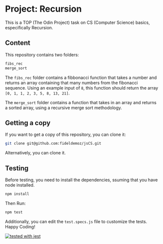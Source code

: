 # Project: Recursion
This is a TOP (The Odin Project) task on CS (Computer Science) basics, especifically Recursion.

## Content
This repository contains two folders:
```bash
fibs_rec
merge_sort
```

The `fibs_rec` folder contains a fibbonacci function that takes a number and returns an array containing that many numbers from the fibonacci sequence. Using an example input of `8`, this function should return the array `[0, 1, 1, 2, 3, 5, 8, 13, 21]`.

The `merge_sort` folder contains a function that takes in an array and returns a sorted array, using a recursive merge sort methodology.

## Getting a copy
If you want to get a copy of this repository, you can clone it:
```bash
git clone git@github.com:fideldemoz/jsCS.git
```
Alternatively, you can clone it.  
## Testing
Before testing, you need to install the dependencies, ssuming that you have node installed.
```bash
npm install
```

Then Run:
```bash
npm test
```

Additionally, you can edit the `test.specs.js` file to customize the tests.  
Happy Coding!

[![tested with jest](https://img.shields.io/badge/tested_with-jest-99424f.svg?logo=jest)](https://github.com/facebook/jest)